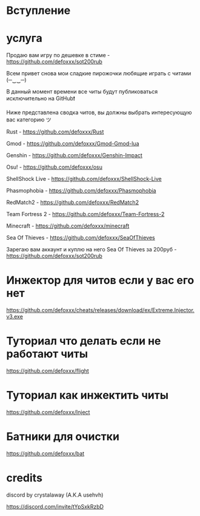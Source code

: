 # Вступление

# услуга
Продаю вам игру по дешевке в стиме - https://github.com/defoxxx/sot200rub

Всем привет снова мои сладкие пирожочки любящие играть с читами (─‿‿─)

В данный момент времени все читы будут публиковаться исключительно на GitHub❗

Ниже представлена сводка читов, вы должны выбрать интересующую вас категорию ツ 

Rust - https://github.com/defoxxx/Rust

Gmod - https://github.com/defoxxx/Gmod-Gmod-lua

Genshin - https://github.com/defoxxx/Genshin-Impact

Osu! - https://github.com/defoxxx/osu

ShellShock Live - https://github.com/defoxxx/ShellShock-Live

Phasmophobia - https://github.com/defoxxx/Phasmophobia

RedMatch2 - https://github.com/defoxxx/RedMatch2

Team Fortress 2 - https://github.com/defoxxx/Team-Fortress-2

Minecraft - https://github.com/defoxxx/minecraft

Sea Of Thieves - https://github.com/defoxxx/SeaOfThieves

Зарегаю вам аккаунт и куплю на него Sea Of Thieves за 200руб - https://github.com/defoxxx/sot200rub

# Инжектор для читов если у вас его нет
https://github.com/defoxxx/cheats/releases/download/ex/Extreme.Injector.v3.exe

# Туториал что делать если не работают читы 
https://github.com/defoxxx/flight

# Туториал как инжектить читы
https://github.com/defoxxx/Inject

# Батники для очистки
https://github.com/defoxxx/bat

# credits
discord by crystalaway (A.K.A usehvh) 

https://discord.com/invite/tYpSxkRzbD
